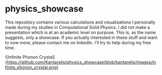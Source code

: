 # physics_showcase
This repository contains various calculations and visualizations I personally made during my studies in Computational Solid Physics. I did not make a presentation which is at an academic level on purpose. This is, as the name suggests, only a showcase. If you actually interested in these stuff and want to now more, please contact me on linkedIn. I'll try to help during my free time.

![Infinite Phonon Crystal]{https://github.com/Kantarelis/physics_showcase/blob/kantarelis/images/infinite_phonon_crystal.png}
